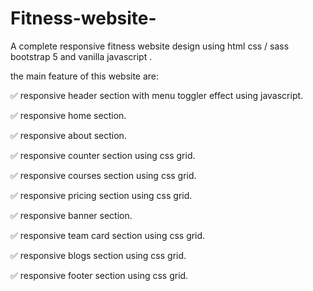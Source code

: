 ﻿# Fitness-website-
A complete responsive fitness website design using html css / sass bootstrap 5 and vanilla javascript .

the main feature of this website are:

✅ responsive header section with menu toggler effect using javascript.

✅ responsive home section.

✅ responsive about section.

✅ responsive counter section using css grid.

✅ responsive courses section using css grid.

✅ responsive pricing section using css grid.

✅ responsive banner section.

✅ responsive team card section using css grid.

✅ responsive blogs section using css grid.

✅ responsive footer section using css grid.



